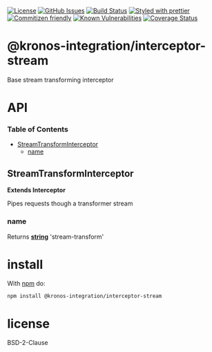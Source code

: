 [![License](https://img.shields.io/badge/License-0BSD-blue.svg)](https://spdx.org/licenses/0BSD.html)
[![GitHub Issues](https://img.shields.io/github/issues/Kronos-Integration/interceptor-stream.svg?style=flat-square)](https://github.com/Kronos-Integration/interceptor-stream/issues)
[![Build Status](https://img.shields.io/endpoint.svg?url=https%3A%2F%2Factions-badge.atrox.dev%2FKronos-Integration%2Finterceptor-stream%2Fbadge\&style=flat)](https://actions-badge.atrox.dev/Kronos-Integration/interceptor-stream/goto)
[![Styled with prettier](https://img.shields.io/badge/styled_with-prettier-ff69b4.svg)](https://github.com/prettier/prettier)
[![Commitizen friendly](https://img.shields.io/badge/commitizen-friendly-brightgreen.svg)](http://commitizen.github.io/cz-cli/)
[![Known Vulnerabilities](https://snyk.io/test/github/Kronos-Integration/interceptor-stream/badge.svg)](https://snyk.io/test/github/Kronos-Integration/interceptor-stream)
[![Coverage Status](https://coveralls.io/repos/Kronos-Integration/interceptor-stream/badge.svg)](https://coveralls.io/github/Kronos-Integration/interceptor-stream)

# @kronos-integration/interceptor-stream

Base stream transforming interceptor

# API

<!-- Generated by documentation.js. Update this documentation by updating the source code. -->

### Table of Contents

*   [StreamTransformInterceptor](#streamtransforminterceptor)
    *   [name](#name)

## StreamTransformInterceptor

**Extends Interceptor**

Pipes requests though a transformer stream

### name

Returns **[string](https://developer.mozilla.org/docs/Web/JavaScript/Reference/Global_Objects/String)** 'stream-transform'

# install

With [npm](http://npmjs.org) do:

```shell
npm install @kronos-integration/interceptor-stream
```

# license

BSD-2-Clause
